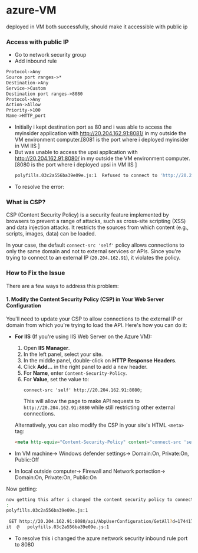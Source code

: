 # azure-VM

deployed in VM both successfully, should make it accessible with public ip
### Access with public IP
- Go to network security group
- Add inbound rule
```markdown
Protocol->Any
Source port ranges->*
Destination->Any
Service->Custom
Destination port ranges->8080
Protocol->Any
Action->Allow
Priority->100
Name->HTTP_port
```

- Initially i kept destination port as 80 and i was able to access the myinsider application with http://20.204.162.91:8081/ in my outside the VM environment computer.[8081 is the port where i deployed myinsider in VM IIS ]
- But was unable to access the upsi application with http://20.204.162.91:8080/ in my outside the VM environment computer. [8080 is the port where i deployed upsi in VM IIS ]
  ```bash
  polyfills.03c2a556ba39e09e.js:1  Refused to connect to 'http://20.204.162.91:8080/api/AbpUserConfiguration/GetAll?d=1744178883471' because it violates the following Content Security Policy directive: "connect-src 'self'
  ```
- To resolve the error:


### What is CSP?

CSP (Content Security Policy) is a security feature implemented by browsers to prevent a range of attacks, such as cross-site scripting (XSS) and data injection attacks. It restricts the sources from which content (e.g., scripts, images, data) can be loaded.

In your case, the default `connect-src 'self'` policy allows connections to only the same domain and not to external services or APIs. Since you're trying to connect to an external IP (`20.204.162.91`), it violates the policy.

### How to Fix the Issue

There are a few ways to address this problem:

#### 1. Modify the Content Security Policy (CSP) in Your Web Server Configuration

You'll need to update your CSP to allow connections to the external IP or domain from which you're trying to load the API. Here's how you can do it:

- **For IIS** (If you're using IIS Web Server on the Azure VM):

  1. Open **IIS Manager**.
  2. In the left panel, select your site.
  3. In the middle panel, double-click on **HTTP Response Headers**.
  4. Click **Add...** in the right panel to add a new header.
  5. For **Name**, enter `Content-Security-Policy`.
  6. For **Value**, set the value to:
     ```
     connect-src 'self' http://20.204.162.91:8080;
     ```
     This will allow the page to make API requests to `http://20.204.162.91:8080` while still restricting other external connections.

  Alternatively, you can also modify the CSP in your site's HTML `<meta>` tag:
  ```html
  <meta http-equiv="Content-Security-Policy" content="connect-src 'self' http://20.204.162.91:8080;">
  ```
- Im VM machine-> Windows defender settings-> Domain:On, Private:On, Public:Off
- In local outside computer-> Firewall and Network portection-> Domain:On, Private:On, Public:On
 
Now getting:
```bash
now getting this after i changed the content security policy to connect-src 'self' http://20.204.162.91:8080;
:
polyfills.03c2a556ba39e09e.js:1 
 
 GET http://20.204.162.91:8080/api/AbpUserConfiguration/GetAll?d=1744179723290 net::ERR_CONNECTION_TIMED_OUT
it	@	polyfills.03c2a556ba39e09e.js:1
```

- To resolve this i changed the azure nettwork security inbound rule port to 8080
